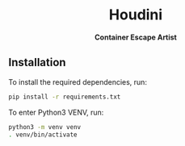 <h1 align="center">Houdini</h1>

<div align="center">
  <strong>Container Escape Artist</strong>
</div>

## Installation

To install the required dependencies, run:

```bash
pip install -r requirements.txt
```

To enter Python3 VENV, run:

```bash
python3 -m venv venv
. venv/bin/activate
```